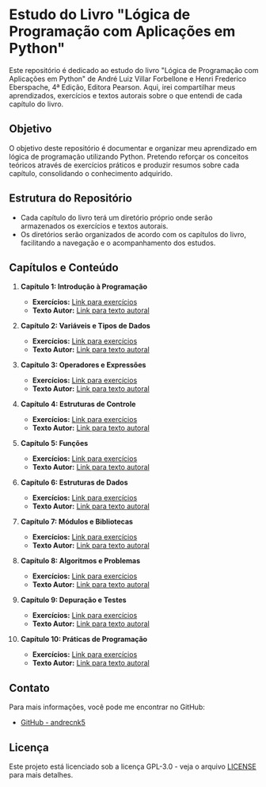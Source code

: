 # Estudo do Livro "Lógica de Programação com Aplicações em Python"

Este repositório é dedicado ao estudo do livro "Lógica de Programação com Aplicações em Python" de André Luiz Villar Forbellone e Henri Frederico Eberspache, 4ª Edição, Editora Pearson. Aqui, irei compartilhar meus aprendizados, exercícios e textos autorais sobre o que entendi de cada capítulo do livro.

## Objetivo

O objetivo deste repositório é documentar e organizar meu aprendizado em lógica de programação utilizando Python. Pretendo reforçar os conceitos teóricos através de exercícios práticos e produzir resumos sobre cada capítulo, consolidando o conhecimento adquirido.

## Estrutura do Repositório

- Cada capítulo do livro terá um diretório próprio onde serão armazenados os exercícios e textos autorais.
- Os diretórios serão organizados de acordo com os capítulos do livro, facilitando a navegação e o acompanhamento dos estudos.

## Capítulos e Conteúdo

1. **Capítulo 1: Introdução à Programação**

   - **Exercícios:** [Link para exercícios](capitulo-01/exercicios)
   - **Texto Autor:** [Link para texto autoral](capitulo-01/texto-autoral.md)

2. **Capítulo 2: Variáveis e Tipos de Dados**

   - **Exercícios:** [Link para exercícios](capitulo-02/exercicios)
   - **Texto Autor:** [Link para texto autoral](capitulo-02/texto-autoral.md)

3. **Capítulo 3: Operadores e Expressões**

   - **Exercícios:** [Link para exercícios](capitulo-03/exercicios)
   - **Texto Autor:** [Link para texto autoral](capitulo-03/texto-autoral.md)

4. **Capítulo 4: Estruturas de Controle**

   - **Exercícios:** [Link para exercícios](capitulo-04/exercicios)
   - **Texto Autor:** [Link para texto autoral](capitulo-04/texto-autoral.md)

5. **Capítulo 5: Funções**

   - **Exercícios:** [Link para exercícios](capitulo-05/exercicios)
   - **Texto Autor:** [Link para texto autoral](capitulo-05/texto-autoral.md)

6. **Capítulo 6: Estruturas de Dados**

   - **Exercícios:** [Link para exercícios](capitulo-06/exercicios)
   - **Texto Autor:** [Link para texto autoral](capitulo-06/texto-autoral.md)

7. **Capítulo 7: Módulos e Bibliotecas**

   - **Exercícios:** [Link para exercícios](capitulo-07/exercicios)
   - **Texto Autor:** [Link para texto autoral](capitulo-07/texto-autoral.md)

8. **Capítulo 8: Algoritmos e Problemas**

   - **Exercícios:** [Link para exercícios](capitulo-08/exercicios)
   - **Texto Autor:** [Link para texto autoral](capitulo-08/texto-autoral.md)

9. **Capítulo 9: Depuração e Testes**

   - **Exercícios:** [Link para exercícios](capitulo-09/exercicios)
   - **Texto Autor:** [Link para texto autoral](capitulo-09/texto-autoral.md)

10. **Capítulo 10: Práticas de Programação**
    - **Exercícios:** [Link para exercícios](capitulo-10/exercicios)
    - **Texto Autor:** [Link para texto autoral](capitulo-10/texto-autoral.md)

## Contato

Para mais informações, você pode me encontrar no GitHub:

- [GitHub - andrecnk5](https://github.com/andrecnk5)

## Licença

Este projeto está licenciado sob a licença GPL-3.0 - veja o arquivo [LICENSE](LICENSE) para mais detalhes.

